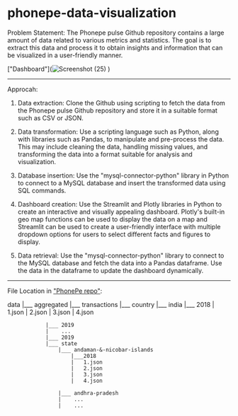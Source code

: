 # phonepe-data-visualization


Problem Statement:
The Phonepe pulse Github repository contains a large amount of data related to
various metrics and statistics. The goal is to extract this data and process it to obtain
insights and information that can be visualized in a user-friendly manner.

["Dashboard"](![Screenshot (25)](https://user-images.githubusercontent.com/120344718/230704051-46daf4c2-fc94-4d23-af4e-e3a004d670b0.png)
)

-------------------------------------------------------------------------------------------------------------------------------
Approcah:

1. Data extraction: Clone the Github using scripting to fetch the data from the
Phonepe pulse Github repository and store it in a suitable format such as CSV
or JSON.
2. Data transformation: Use a scripting language such as Python, along with
libraries such as Pandas, to manipulate and pre-process the data. This may
include cleaning the data, handling missing values, and transforming the data
into a format suitable for analysis and visualization.
3. Database insertion: Use the "mysql-connector-python" library in Python to
connect to a MySQL database and insert the transformed data using SQL
commands.

4. Dashboard creation: Use the Streamlit and Plotly libraries in Python to create
an interactive and visually appealing dashboard. Plotly's built-in geo map
functions can be used to display the data on a map and Streamlit can be used
to create a user-friendly interface with multiple dropdown options for users to
select different facts and figures to display.
5. Data retrieval: Use the "mysql-connector-python" library to connect to the
MySQL database and fetch the data into a Pandas dataframe. Use the data in
the dataframe to update the dashboard dynamically.

-------------------------------------------------------------------------------------------------------------------------------

File Location in  ["PhonePe repo"](https://github.com/PhonePe/pulse):

data
|___ aggregated
    |___ transactions
        |___ country
            |___ india
                |___ 2018
                |    1.json
                |    2.json
                |    3.json
                |    4.json
                
                |___ 2019
                |    ...
                |___ 2019
                |___ state 
                    |___ andaman-&-nicobar-islands
                        |___2018
                        |   1.json
                        |   2.json
                        |   3.json
                        |   4.json

                    |___ andhra-pradesh
                    |    ...
                    |    ...
